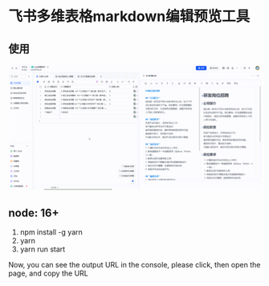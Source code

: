 # 飞书多维表格markdown编辑预览工具
## 使用
![](./doc/20250413-092638.gif)
## node: 16+
1. npm install -g yarn
2. yarn
3. yarn run start

Now, you can see the output URL in the console, please click, then open the page, and copy the URL